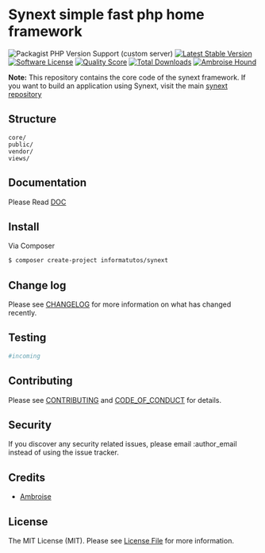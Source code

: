 # Synext simple fast php home framework
![Packagist PHP Version Support (custom server)](https://img.shields.io/packagist/php-v/informatutos/synext-framework?color=red&style=flat-square)
<a href="https://packagist.org/packages/laravel/framework"><img src="https://img.shields.io/packagist/v/informatutos/synext" alt="Latest Stable Version"></a>
[![Software License][ico-license]](LICENSE.md)
[![Quality Score][ico-code-quality]](https://scrutinizer-ci.com/g/Informatutos/synext-framework/)
<a href="https://packagist.org/packages/laravel/framework"><img src="https://img.shields.io/packagist/dt/informatutos/synext" alt="Total Downloads"></a>
[![Ambroise Hound][ico-author]](https://github.com/ambroisehdn)

**Note:**  This repository contains the core code of the synext framework. If you want to build an application using Synext, visit the main [synext repository]

## Structure

```
core/
public/
vendor/
views/
```

## Documentation 

Please Read [DOC](DOCUMENTATION.md)


## Install

Via Composer

``` bash
$ composer create-project informatutos/synext
```

## Change log

Please see [CHANGELOG](CHANGELOG.md) for more information on what has changed recently.

## Testing

``` bash
#incoming
```

## Contributing

Please see [CONTRIBUTING](CONTRIBUTING.md) and [CODE_OF_CONDUCT](CODE_OF_CONDUCT.md) for details.

## Security

If you discover any security related issues, please email :author_email instead of using the issue tracker.

## Credits

- [Ambroise][link-author]
<!-- - [All Contributors][link-contributors] -->

## License

The MIT License (MIT). Please see [License File](LICENSE.md) for more information.

[ico-version]: https://img.shields.io/packagist/v/yieldigit/synext-framework.svg?style=flat-square
[ico-license]: https://img.shields.io/badge/license-MIT-brightgreen.svg?style=flat-square
[ico-travis]: https://img.shields.io/travis/yieldigit/synext-framework/master.svg?style=flat-square
[ico-scrutinizer]: https://img.shields.io/scrutinizer/coverage/g/yieldigit/synext-framework.svg?style=flat-square
[ico-code-quality]: https://img.shields.io/scrutinizer/g/yieldigit/synext-framework.svg?style=flat-square
[ico-downloads]: https://img.shields.io/packagist/dt/yieldigit/synext-framework.svg?style=flat-square

[link-packagist]: https://packagist.org/packages/laravel/framework
[link-scrutinizer]: https://scrutinizer-ci.com/g/yieldigit/synext-framework/code-structure
[link-code-quality]: https://scrutinizer-ci.com/g/yieldigit/synext-framework
[link-author]: https://github.com/ambroisehdn
[link-contributors]: ../../contributors
[synext repository]: https://github.com/yieldigit/synext
[ico-author]: https://img.shields.io/badge/Author-Ambroise%20Hound-blue
